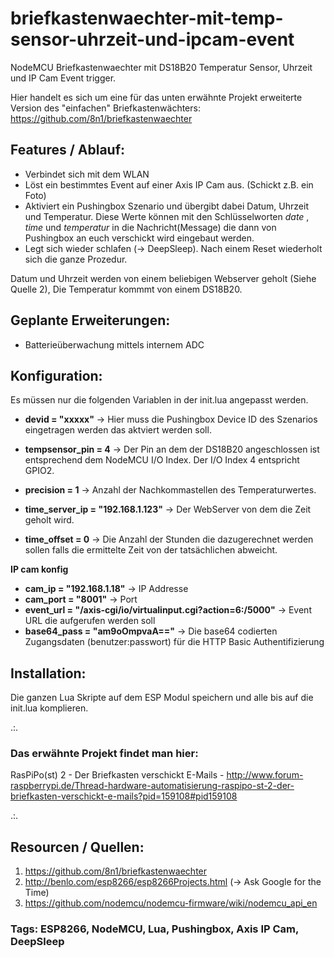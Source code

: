 # briefkastenwaechter-mit-temp-sensor-uhrzeit-und-ipcam-event
NodeMCU Briefkastenwaechter mit DS18B20 Temperatur Sensor, Uhrzeit und IP Cam Event trigger.

Hier handelt es sich um eine für das unten erwähnte Projekt erweiterte Version des "einfachen" Briefkastenwächters: https://github.com/8n1/briefkastenwaechter

## Features / Ablauf:
* Verbindet sich mit dem WLAN
* Löst ein bestimmtes Event auf einer Axis IP Cam aus. (Schickt z.B. ein Foto)
* Aktiviert ein Pushingbox Szenario und übergibt dabei Datum, Uhrzeit und Temperatur. Diese Werte können mit den Schlüsselworten $date$ , $time$ und $temperatur$ in die Nachricht(Message) die dann von Pushingbox an euch verschickt wird eingebaut werden.
* Legt sich wieder schlafen (-> DeepSleep). Nach einem Reset wiederholt sich die ganze Prozedur. 

Datum und Uhrzeit werden von einem beliebigen Webserver geholt (Siehe Quelle 2), Die Temperatur kommmt von einem DS18B20.

## Geplante Erweiterungen:
* Batterieüberwachung mittels internem ADC

## Konfiguration:

Es müssen nur die folgenden Variablen in der init.lua angepasst werden. 

* **devid = "xxxxx"**
-> Hier muss die Pushingbox Device ID des Szenarios eingetragen werden das aktviert werden soll.

* **tempsensor_pin = 4**
-> Der Pin an dem der DS18B20 angeschlossen ist entsprechend dem NodeMCU I/O Index. Der I/O Index 4 entspricht GPIO2.

* **precision = 1**
-> Anzahl der Nachkommastellen des Temperaturwertes.

* **time_server_ip = "192.168.1.123"**
-> Der WebServer von dem die Zeit geholt wird.

* **time_offset = 0**
-> Die Anzahl der Stunden die dazugerechnet werden sollen falls die ermittelte Zeit von der tatsächlichen abweicht. 

**IP cam konfig**
* **cam_ip = "192.168.1.18"** -> IP Addresse
* **cam_port = "8001"** -> Port
* **event_url = "/axis-cgi/io/virtualinput.cgi?action=6:/5000"** -> Event URL die aufgerufen werden soll
* **base64_pass = "am9oOmpvaA=="** -> Die base64 codierten Zugangsdaten (benutzer:passwort) für die HTTP Basic Authentifizierung


## Installation:

Die ganzen Lua Skripte auf dem ESP Modul speichern und alle bis auf die init.lua komplieren. 

.:.

### Das erwähnte Projekt findet man hier:

RasPiPo(st) 2 - Der Briefkasten verschickt E-Mails - http://www.forum-raspberrypi.de/Thread-hardware-automatisierung-raspipo-st-2-der-briefkasten-verschickt-e-mails?pid=159108#pid159108

.:.

## Resourcen / Quellen:

1. https://github.com/8n1/briefkastenwaechter
2. http://benlo.com/esp8266/esp8266Projects.html (-> Ask Google for the Time)
3. https://github.com/nodemcu/nodemcu-firmware/wiki/nodemcu_api_en

### Tags: ESP8266, NodeMCU, Lua, Pushingbox, Axis IP Cam, DeepSleep
